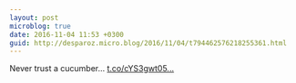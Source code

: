 ```yaml
---
layout: post
microblog: true
date: 2016-11-04 11:53 +0300
guid: http://desparoz.micro.blog/2016/11/04/t794462576218255361.html
---
```

Never trust a cucumber… [t.co/cYS3gwt05...](https://t.co/cYS3gwt05x)
